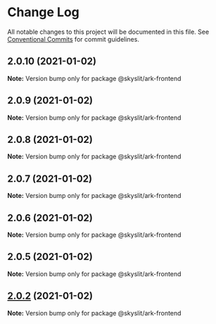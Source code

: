 # Change Log

All notable changes to this project will be documented in this file.
See [Conventional Commits](https://conventionalcommits.org) for commit guidelines.

## 2.0.10 (2021-01-02)

**Note:** Version bump only for package @skyslit/ark-frontend





## 2.0.9 (2021-01-02)

**Note:** Version bump only for package @skyslit/ark-frontend





## 2.0.8 (2021-01-02)

**Note:** Version bump only for package @skyslit/ark-frontend





## 2.0.7 (2021-01-02)

**Note:** Version bump only for package @skyslit/ark-frontend





## 2.0.6 (2021-01-02)

**Note:** Version bump only for package @skyslit/ark-frontend





## 2.0.5 (2021-01-02)

**Note:** Version bump only for package @skyslit/ark-frontend





## [2.0.2](https://github.com/skyslit/ark-core/compare/v2.0.1...v2.0.2) (2021-01-02)

**Note:** Version bump only for package @skyslit/ark-frontend
